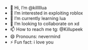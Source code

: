 - 👋 Hi, I’m @killlllua
- 👀 I’m interested in exploiting roblox
- 🌱 I’m currently learning lua
- 💞️ I’m looking to collaborate on xd
- 📫 How to reach me tg: @Killupeek
- 😄 Pronouns: nevermind
- ⚡ Fun fact: i love you

<!---
killlllua/killlllua is a ✨ special ✨ repository because its `README.md` (this file) appears on your GitHub profile.
You can click the Preview link to take a look at your changes.
--->
